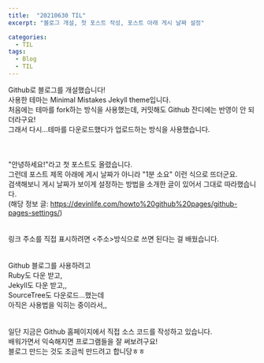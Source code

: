 ```yaml
---
title:  "20210630 TIL"
excerpt: "블로그 개설, 첫 포스트 작성, 포스트 아래 게시 날짜 설정"

categories:
  - TIL
tags:
  - Blog
  - TIL
---
```


Github로 블로그를 개설했습니다!  
사용한 테마는 Minimal Mistakes Jekyll theme입니다.  
처음에는 테마를 fork하는 방식을 사용했는데, 커밋해도 Github 잔디에는 반영이 안 되더라구요!  
그래서 다시...테마를 다운로드했다가 업로드하는 방식을 사용했습니다.  
<br>
<br>
<br>
"안녕하세요!"라고 첫 포스트도 올렸습니다.  
그런데 포스트 제목 아래에 게시 날짜가 아니라 "1분 소요" 이런 식으로 뜨더군요.  
검색해보니 게시 날짜가 보이게 설정하는 방법을 소개한 글이 있어서 그대로 따라했습니다.  
(해당 정보 글: <https://devinlife.com/howto%20github%20pages/github-pages-settings/>)
<br>
<br>
<br>
링크 주소를 직접 표시하려면 <주소>방식으로 쓰면 된다는 걸 배웠습니다. 
<br>
<br>
<br>
Github 블로그를 사용하려고  
Ruby도 다운 받고,  
Jekyll도 다운 받고,,  
SourceTree도 다운로드...했는데  
아직은 사용법을 익히는 중이라서,, 
<br>
<br>
<br>
일단 지금은 Github 홈페이지에서 직접 소스 코드를 작성하고 있습니다.  
배워가면서 익숙해지면 프로그램들을 잘 써보려구요!  
블로그 만드는 것도 조금씩 만드려고 합니당ㅎㅎ  

